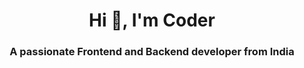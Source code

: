 
<h1 align="center">Hi 👋, I'm Coder</h1>
<h3 align="center">A passionate Frontend and Backend developer from India</h3>
